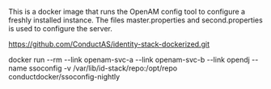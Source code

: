 

This is a docker image that runs the OpenAM config tool to configure a freshly installed 
instance. The files master.properties and second.properties is used to configure the server.

https://github.com/ConductAS/identity-stack-dockerized.git

docker run --rm --link openam-svc-a --link openam-svc-b --link opendj --name ssoconfig -v /var/lib/id-stack/repo:/opt/repo conductdocker/ssoconfig-nightly

